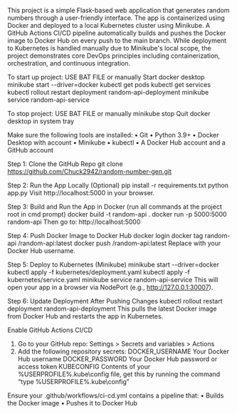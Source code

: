 This project is a simple Flask-based web application that generates random numbers through a user-friendly interface. The app is containerized using Docker and deployed to a local Kubernetes cluster using Minikube. A GitHub Actions CI/CD pipeline automatically builds and pushes the Docker image to Docker Hub on every push to the main branch. While deployment to Kubernetes is handled manually due to Minikube's local scope, the project demonstrates core DevOps principles including containerization, orchestration, and continuous integration.



To start up project: USE BAT FILE or manually
Start docker desktop
minikube start --driver=docker
kubectl get pods
kubectl get services
kubectl rollout restart deployment random-api-deployment
minikube service random-api-service

To stop project: USE BAT FILE or manually
minikube stop
Quit docker desktop in system tray

Make sure the following tools are installed:
• Git
• Python 3.9+
• Docker Desktop with account
• Minikube
• kubectl
• A Docker Hub account and a GitHub account

Step 1: Clone the GitHub Repo
git clone https://github.com/Chuck2942/random-number-gen.git

Step 2: Run the App Locally (Optional)
pip install -r requirements.txt
python app.py
Visit http://localhost:5000 in your browser.

Step 3: Build and Run the App in Docker (run all commands at the project root in cmd prompt)
docker build -t random-api .
docker run -p 5000:5000 random-api
Then go to: http://localhost:5000

Step 4: Push Docker Image to Docker Hub
docker login
docker tag random-api <your-dockerhub-username>/random-api:latest
docker push <your-dockerhub-username>/random-api:latest
Replace <your-dockerhub-username> with your Docker Hub username.

Step 5: Deploy to Kubernetes (Minikube)
minikube start --driver=docker
kubectl apply -f kubernetes/deployment.yaml
kubectl apply -f kubernetes/service.yaml
minikube service random-api-service
This will open your app in a browser via NodePort (e.g., http://127.0.0.1:30007).

Step 6: Update Deployment After Pushing Changes
kubectl rollout restart deployment random-api-deployment
This pulls the latest Docker image from Docker Hub and restarts the app in Kubernetes.

Enable GitHub Actions CI/CD
1. Go to your GitHub repo: Settings > Secrets and variables > Actions
2. Add the following repository secrets:
    DOCKER_USERNAME Your Docker Hub username
    DOCKER_PASSWORD Your Docker Hub password or access token
    KUBECONFIG Contents of your %USERPROFILE%\.kube\config file, get this by running
    the command “type %USERPROFILE%\.kube\config”

Ensure your .github/workflows/ci-cd.yml contains a pipeline that:
• Builds the Docker image
• Pushes it to Docker Hub